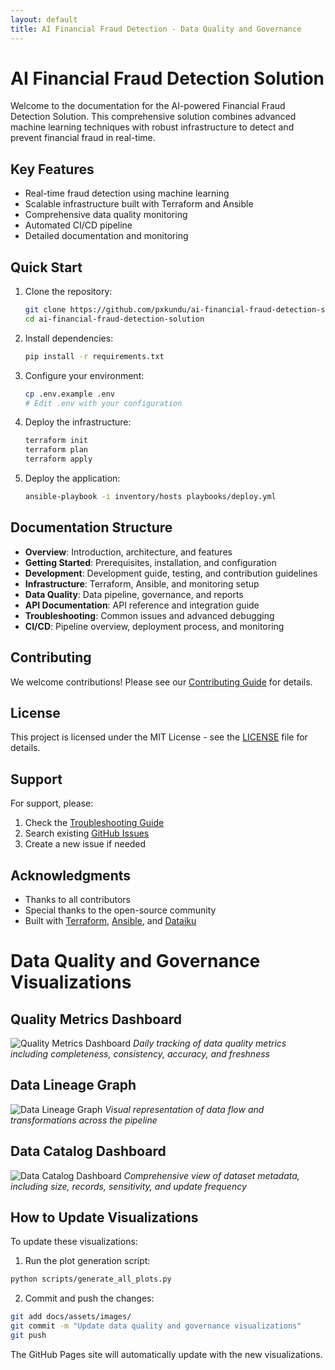 ```yaml
---
layout: default
title: AI Financial Fraud Detection - Data Quality and Governance
---
```


# AI Financial Fraud Detection Solution

Welcome to the documentation for the AI-powered Financial Fraud Detection Solution. This comprehensive solution combines advanced machine learning techniques with robust infrastructure to detect and prevent financial fraud in real-time.

## Key Features

- Real-time fraud detection using machine learning
- Scalable infrastructure built with Terraform and Ansible
- Comprehensive data quality monitoring
- Automated CI/CD pipeline
- Detailed documentation and monitoring

## Quick Start

1. Clone the repository:
   ```bash
   git clone https://github.com/pxkundu/ai-financial-fraud-detection-solution.git
   cd ai-financial-fraud-detection-solution
   ```

2. Install dependencies:
   ```bash
   pip install -r requirements.txt
   ```

3. Configure your environment:
   ```bash
   cp .env.example .env
   # Edit .env with your configuration
   ```

4. Deploy the infrastructure:
   ```bash
   terraform init
   terraform plan
   terraform apply
   ```

5. Deploy the application:
   ```bash
   ansible-playbook -i inventory/hosts playbooks/deploy.yml
   ```

## Documentation Structure

- **Overview**: Introduction, architecture, and features
- **Getting Started**: Prerequisites, installation, and configuration
- **Development**: Development guide, testing, and contribution guidelines
- **Infrastructure**: Terraform, Ansible, and monitoring setup
- **Data Quality**: Data pipeline, governance, and reports
- **API Documentation**: API reference and integration guide
- **Troubleshooting**: Common issues and advanced debugging
- **CI/CD**: Pipeline overview, deployment process, and monitoring

## Contributing

We welcome contributions! Please see our [Contributing Guide](development/contributing.md) for details.

## License

This project is licensed under the MIT License - see the [LICENSE](LICENSE) file for details.

## Support

For support, please:
1. Check the [Troubleshooting Guide](troubleshooting/common-issues.md)
2. Search existing [GitHub Issues](https://github.com/pxkundu/ai-financial-fraud-detection-solution/issues)
3. Create a new issue if needed

## Acknowledgments

- Thanks to all contributors
- Special thanks to the open-source community
- Built with [Terraform](https://www.terraform.io/), [Ansible](https://www.ansible.com/), and [Dataiku](https://www.dataiku.com/)

# Data Quality and Governance Visualizations

## Quality Metrics Dashboard
![Quality Metrics Dashboard](../assets/images/quality_metrics.png)
*Daily tracking of data quality metrics including completeness, consistency, accuracy, and freshness*

## Data Lineage Graph
![Data Lineage Graph](../assets/images/lineage_graph.png)
*Visual representation of data flow and transformations across the pipeline*

## Data Catalog Dashboard
![Data Catalog Dashboard](../assets/images/catalog_dashboard.png)
*Comprehensive view of dataset metadata, including size, records, sensitivity, and update frequency*

## How to Update Visualizations

To update these visualizations:

1. Run the plot generation script:
```bash
python scripts/generate_all_plots.py
```

2. Commit and push the changes:
```bash
git add docs/assets/images/
git commit -m "Update data quality and governance visualizations"
git push
```

The GitHub Pages site will automatically update with the new visualizations. 